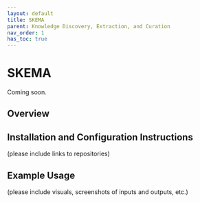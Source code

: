 ```yaml
---
layout: default
title: SKEMA
parent: Knowledge Discovery, Extraction, and Curation
nav_order: 1
has_toc: true
---
```

# SKEMA

Coming soon.

## Overview

## Installation and Configuration Instructions
(please include links to repositories)

## Example Usage
(please include visuals, screenshots of inputs and outputs, etc.)